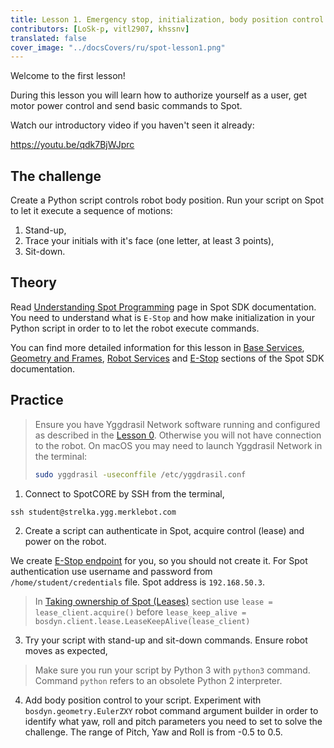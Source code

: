 ```yaml
---
title: Lesson 1. Emergency stop, initialization, body position control
contributors: [LoSk-p, vitl2907, khssnv]
translated: false
cover_image: "../docsCovers/ru/spot-lesson1.png"
---
```


Welcome to the first lesson!

During this lesson you will learn how to authorize yourself as a user, get motor power control and send basic commands to Spot.

Watch our introductory video if you haven't seen it already:

https://youtu.be/qdk7BjWJprc

## The challenge

Create a Python script controls robot body position. Run your script on Spot to let it execute a sequence of motions:

1. Stand-up,
2. Trace your initials with it's face (one letter, at least 3 points),
3. Sit-down.

## Theory

Read [Understanding Spot Programming](https://dev.bostondynamics.com/docs/python/understanding_spot_programming) page in Spot SDK documentation.
You need to understand what is `E-Stop` and how make initialization in your Python script in order to to let the robot execute commands.

You can find more detailed information for this lesson in [Base Services](https://dev.bostondynamics.com/docs/concepts/base_services), [Geometry and Frames](https://dev.bostondynamics.com/docs/concepts/geometry_and_frames), [Robot Services](https://dev.bostondynamics.com/docs/concepts/robot_services) and [E-Stop](https://dev.bostondynamics.com/docs/concepts/estop_service) sections of the Spot SDK documentation.

## Practice

> Ensure you have Yggdrasil Network software running and configured as described in the [Lesson 0](/docs/spot-lesson0). Otherwise you will not have connection to the robot.
> On macOS you may need to launch Yggdrasil Network in the terminal:
> ```bash
> sudo yggdrasil -useconffile /etc/yggdrasil.conf
> ```

1. Connect to SpotCORE by SSH from the terminal,

```console
ssh student@strelka.ygg.merklebot.com
```

2. Create a script can authenticate in Spot, acquire control (lease) and power on the robot.

We create [E-Stop endpoint](https://dev.bostondynamics.com/python/examples/estop/readme) for you, so you should not create it.
For Spot authentication use username and password from `/home/student/credentials` file. Spot address is `192.168.50.3`.

> In [Taking ownership of Spot (Leases)](https://dev.bostondynamics.com/docs/python/understanding_spot_programming#taking-ownership-of-spot-leases) section use `lease = lease_client.acquire()` before `lease_keep_alive = bosdyn.client.lease.LeaseKeepAlive(lease_client)`

3. Try your script with stand-up and sit-down commands. Ensure robot moves as expected,

> Make sure you run your script by Python 3 with `python3` command. Command `python` refers to an obsolete Python 2 interpreter.

4. Add body position control to your script. Experiment with `bosdyn.geometry.EulerZXY` robot command argument builder in order to identify what yaw, roll and pitch parameters you need to set to solve the challenge. The range of Pitch, Yaw and Roll is from -0.5 to 0.5.
